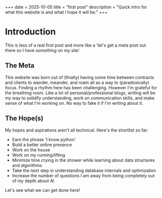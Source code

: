 +++
date = 2025-10-05
title = "first post"
description = "Quick intro for what this website is and what I hope it _will_ be."
+++

# Introduction
This is less of a real first post and more like a 'let's get a meta post out there so I have _something_ on my site'.

## The Meta
This website was born out of (finally) having some time between contracts and clients to wander, meander, and roam all as a way to (paradoxically) focus.  Finding a rhythm here has been challenging. However
I'm grateful for the breathing room.  Like a lot of personal/professional blogs, writing will be my way to solidify understanding, work on communication skills, and make sense of what I'm working on.
No way to fake it if I'm writing about it.

## The Hope(s)
My hopes and aspirations aren't all technical.  Here's the shortlist so far:
- Earn the phrase 'I know python'
- Build a better online presence
- Work on the house
- Work on my running/lifting
- Minimize time crying in the shower while learning about data structures and algorithms
- Take the next step in understanding database internals and optimization
- Increase the number of questions I am away from being completely out of my depth about AI

Let's see what we can get done here!
